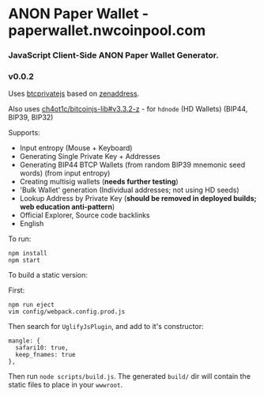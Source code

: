 # ANON Paper Wallet - paperwallet.nwcoinpool.com

### JavaScript Client-Side ANON Paper Wallet Generator.
### v0.0.2

Uses [btcprivatejs](https://github.com/BTCPrivate/btcprivatejs) based on [zenaddress](https://github.com/ZencashOfficial/zenaddress).

Also uses [ch4ot1c/bitcoinjs-lib#v3.3.2-z](https://github.com/ch4ot1c/bitcoinjs-lib/releases/tag/v3.3.2-z) - for `hdnode` (HD Wallets) (BIP44, BIP39, BIP32)


Supports:
- Input entropy (Mouse + Keyboard)
- Generating Single Private Key + Addresses
- Generating BIP44 BTCP Wallets (from random BIP39 mnemonic seed words) (from input entropy)
- Creating multisig wallets (**needs further testing**)
- 'Bulk Wallet' generation (Individual addresses; not using HD seeds)
- Lookup Address by Private Key (**should be removed in deployed builds; web education anti-pattern**)
- Official Explorer, Source code backlinks
- English

To run:

```
npm install
npm start
```

To build a static version:

First:
```
npm run eject
vim config/webpack.config.prod.js
```

Then search for `UglifyJsPlugin`, and add to it's constructor:
```
mangle: {
  safari10: true,
  keep_fnames: true
},
```

Then run `node scripts/build.js`. The generated `build/` dir will contain the static files to place in your `wwwroot`.

